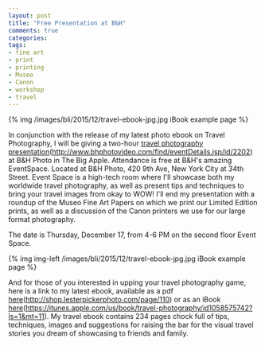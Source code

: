 ```yaml
---
layout: post
title: "Free Presentation at B&H"
comments: true
categories:
tags:
- fine art
- print
- printing
- Museo
- Canon
- workshop
- travel
---
```




{% img /images/bli/2015/12/travel-ebook-jpg.jpg iBook example page %}

In conjunction with the release of my latest photo ebook on Travel Photography, I will be giving a two-hour [travel photography presentation](#)(http://www.bhphotovideo.com/find/eventDetails.jsp/id/2202) at B&H Photo in The Big Apple. Attendance is free at B&H's amazing EventSpace. Located at B&H Photo, 420 9th Ave, New York City at 34th Street. Event Space is a high-tech room where I'll showcase both my worldwide travel photography, as well as present tips and techniques to bring your travel images from okay to WOW! I'll end my presentation with a roundup of the Museo Fine Art Papers on which we print our Limited Edition prints, as well as a discussion of the Canon printers we use for our large format photography. 

<!--more-->

The date is Thursday, December 17, from 4-6 PM on the second floor Event Space. 

{% img img-left /images/bli/2015/12/travel-ebook-jpg.jpg iBook example page %}

And for those of you interested in upping your travel photography game, here is a link to my latest ebook, available as a pdf  [here](#)(http://shop.lesterpickerphoto.com/page/110) or as an iBook [here](#)(https://itunes.apple.com/us/book/travel-photography/id1058575742?ls=1&mt=11). My travel ebook contains 234 pages chock full of tips, techniques, images and suggestions for raising the bar for the visual travel stories you dream of showcasing to friends and family. 


